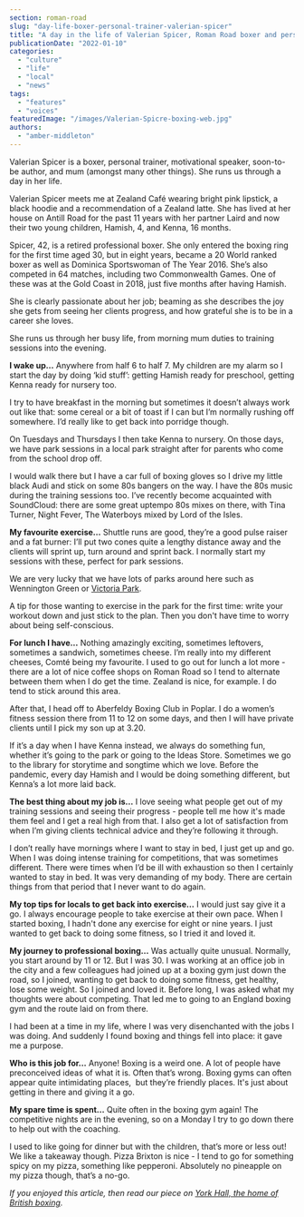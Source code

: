 ```yaml
---
section: roman-road
slug: "day-life-boxer-personal-trainer-valerian-spicer"
title: "A day in the life of Valerian Spicer, Roman Road boxer and personal trainer"
publicationDate: "2022-01-10"
categories: 
  - "culture"
  - "life"
  - "local"
  - "news"
tags: 
  - "features"
  - "voices"
featuredImage: "/images/Valerian-Spicre-boxing-web.jpg"
authors: 
  - "amber-middleton"
---
```


Valerian Spicer is a boxer, personal trainer, motivational speaker, soon-to-be author, and mum (amongst many other things). She runs us through a day in her life.

Valerian Spicer meets me at Zealand Café wearing bright pink lipstick, a black hoodie and a recommendation of a Zealand latte. She has lived at her house on Antill Road for the past 11 years with her partner Laird and now their two young children, Hamish, 4, and Kenna, 16 months. 

Spicer, 42, is a retired professional boxer. She only entered the boxing ring for the first time aged 30, but in eight years, became a 20 World ranked boxer as well as Dominica Sportswoman of The Year 2016. She’s also competed in 64 matches, including two Commonwealth Games. One of these was at the Gold Coast in 2018, just five months after having Hamish.

She is clearly passionate about her job; beaming as she describes the joy she gets from seeing her clients progress, and how grateful she is to be in a career she loves.

She runs us through her busy life, from morning mum duties to training sessions into the evening.

**I wake up…** Anywhere from half 6 to half 7. My children are my alarm so I start the day by doing ‘kid stuff’: getting Hamish ready for preschool, getting Kenna ready for nursery too.

I try to have breakfast in the morning but sometimes it doesn’t always work out like that: some cereal or a bit of toast if I can but I’m normally rushing off somewhere. I’d really like to get back into porridge though.

On Tuesdays and Thursdays I then take Kenna to nursery. On those days, we have park sessions in a local park straight after for parents who come from the school drop off.

I would walk there but I have a car full of boxing gloves so I drive my little black Audi and stick on some 80s bangers on the way. I have the 80s music during the training sessions too. I’ve recently become acquainted with SoundCloud: there are some great uptempo 80s mixes on there, with Tina Turner, Night Fever, The Waterboys mixed by Lord of the Isles.

**My favourite exercise…** Shuttle runs are good, they’re a good pulse raiser and a fat burner: I’ll put two cones quite a lengthy distance away and the clients will sprint up, turn around and sprint back. I normally start my sessions with these, perfect for park sessions. 

We are very lucky that we have lots of parks around here such as Wennington Green or [Victoria Park](https://www.towerhamlets.gov.uk/lgnl/leisure_and_culture/parks_and_open_spaces/victoria_park/victoria_park.aspx). 

A tip for those wanting to exercise in the park for the first time: write your workout down and just stick to the plan. Then you don't have time to worry about being self-conscious.

**For lunch I have…** Nothing amazingly exciting, sometimes leftovers, sometimes a sandwich, sometimes cheese. I’m really into my different cheeses, Comté being my favourite. I used to go out for lunch a lot more - there are a lot of nice coffee shops on Roman Road so I tend to alternate between them when I do get the time. Zealand is nice, for example. I do tend to stick around this area.

After that, I head off to Aberfeldy Boxing Club in Poplar. I do a women’s fitness session there from 11 to 12 on some days, and then I will have private clients until I pick my son up at 3.20.

If it’s a day when I have Kenna instead, we always do something fun, whether it’s going to the park or going to the Ideas Store. Sometimes we go to the library for storytime and songtime which we love. Before the pandemic, every day Hamish and I would be doing something different, but Kenna’s a lot more laid back.

**The best thing about my job is…** I love seeing what people get out of my training sessions and seeing their progress - people tell me how it's made them feel and I get a real high from that. I also get a lot of satisfaction from when I’m giving clients technical advice and they’re following it through.

I don’t really have mornings where I want to stay in bed, I just get up and go. When I was doing intense training for competitions, that was sometimes different. There were times when I’d be ill with exhaustion so then I certainly wanted to stay in bed. It was very demanding of my body. There are certain things from that period that I never want to do again.

**My top tips for locals to get back into exercise…** I would just say give it a go. I always encourage people to take exercise at their own pace. When I started boxing, I hadn't done any exercise for eight or nine years. I just wanted to get back to doing some fitness, so I tried it and loved it.

**My journey to professional boxing…** Was actually quite unusual. Normally, you start around by 11 or 12. But I was 30. I was working at an office job in the city and a few colleagues had joined up at a boxing gym just down the road, so I joined, wanting to get back to doing some fitness, get healthy, lose some weight. So I joined and loved it. Before long, I was asked what my thoughts were about competing. That led me to going to an England boxing gym and the route laid on from there.

I had been at a time in my life, where I was very disenchanted with the jobs I was doing. And suddenly I found boxing and things fell into place: it gave me a purpose. 

**Who is this job for…** Anyone! Boxing is a weird one. A lot of people have preconceived ideas of what it is. Often that’s wrong. Boxing gyms can often appear quite intimidating places,  but they’re friendly places. It's just about getting in there and giving it a go.

**My spare time is spent…** Quite often in the boxing gym again! The competitive nights are in the evening, so on a Monday I try to go down there to help out with the coaching.

I used to like going for dinner but with the children, that’s more or less out! We like a takeaway though. Pizza Brixton is nice - I tend to go for something spicy on my pizza, something like pepperoni. Absolutely no pineapple on my pizza though, that’s a no-go.

_If you enjoyed this article, then read our piece on [York Hall, the home of British boxing](https://romanroadlondon.com/york-hall-boxing-heritage-bethnal-green/)._


